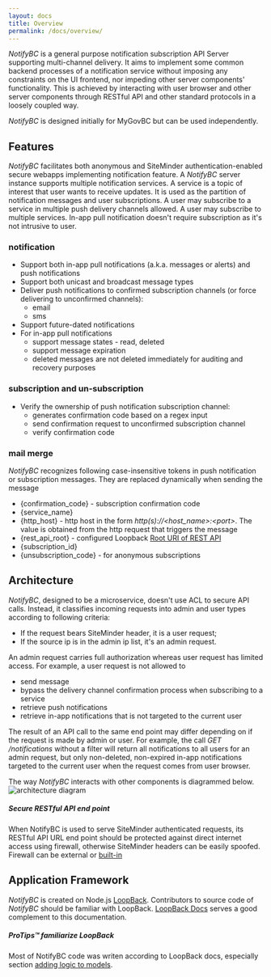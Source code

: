 ```yaml
---
layout: docs
title: Overview
permalink: /docs/overview/
---
```


*NotifyBC* is a general purpose notification subscription API Server supporting multi-channel delivery. It aims to implement some common backend processes of a notification service without imposing any constraints on the UI frontend, nor impeding other server components' functionality. This is achieved by interacting with user browser and other server components through RESTful API and other standard protocols in a loosely coupled way.

*NotifyBC* is designed initially for MyGovBC but can be used independently.

## Features
*NotifyBC* facilitates both anonymous and SiteMinder authentication-enabled secure webapps implementing notification feature. A *NotifyBC* server instance supports multiple notification services.  A service is a topic of interest that user wants to receive updates. It is used as the partition of notification messages and user subscriptions. A user may subscribe to a service in multiple push delivery channels allowed. A user may subscribe to multiple services. In-app pull notification doesn't require subscription as it's not intrusive to user.

### notification
* Support both in-app pull notifications (a.k.a. messages or alerts) and push notifications
* Support both unicast and broadcast message types
* Deliver push notifications to confirmed subscription channels (or force delivering to unconfirmed channels):
  * email
  * sms
* Support future-dated notifications
* For in-app pull notifications
  * support message states - read, deleted
  * support message expiration
  * deleted messages are not deleted immediately for auditing and recovery purposes

### subscription and un-subscription
* Verify the ownership of push notification subscription channel:
  * generates confirmation code based on a regex input
  * send confirmation request to unconfirmed subscription channel
  * verify confirmation code

### mail merge
*NotifyBC* recognizes following case-insensitive tokens in push notification or subscription messages. They are replaced dynamically when sending the message
 
* {confirmation_code} - subscription confirmation code
* {service_name} 
* {http_host} - http host in the form *http(s)://\<host_name\>:\<port\>*. The value is obtained from the http request that triggers the message
* {rest_api_root} - configured Loopback [Root URI of REST API](https://loopback.io/doc/en/lb3/config.json.html#top-level-properties)
* {subscription_id} 
* {unsubscription_code} - for anonymous subscriptions 

## Architecture

*NotifyBC*, designed to be a microservice, doesn't use ACL to secure API calls. Instead, it classifies incoming requests into admin and user types according to following criteria:

* If the request bears SiteMinder header, it is a user request;
* If the source ip is in the admin ip list, it's an admin request.

An admin request carries full authorization whereas user request has limited access. For example, a user request is not allowed to

* send message
* bypass the delivery channel confirmation process when subscribing to a service
* retrieve push notifications
* retrieve in-app notifications that is not targeted to the current user

The result of an API call to the same end point may differ depending on if the request is made by admin or user. For example, the call *GET /notifications* without a filter will return all notifications to all users for an admin request, but only non-deleted, non-expired in-app notifications targeted to the current user when the request comes from user browser.

The way *NotifyBC* interacts with other components is diagrammed below.
![architecture diagram]({{site.baseurl}}/img/architecture.png)

<div class="note warning">
  <h5>Secure RESTful API end point</h5>
  <p>When NotifyBC is used to serve SiteMinder authenticated requests, its RESTful API URL end point should be protected against direct internet access using firewall, otherwise SiteMinder headers can be easily spoofed. Firewall can be external or <a href="../configuration/#siteminder-reverse-proxy-ip-list-and-trusted-reverse-proxy-ip-list">built-in</a></p>
</div>

## Application Framework
*NotifyBC* is created on Node.js [LoopBack](https://loopback.io/). Contributors to source code of *NotifyBC* should be familiar with LoopBack. [LoopBack Docs](https://docs.strongloop.com/display/public/LB/LoopBack) serves a good complement to this documentation.

<div class="note">
  <h5>ProTips™ familiarize LoopBack</h5>
  <p>Most of NotifyBC code was writen according to LoopBack docs, especially section <a href="https://docs.strongloop.com/display/public/LB/Adding+logic+to+models">adding logic to models</a>.</p>
</div>
